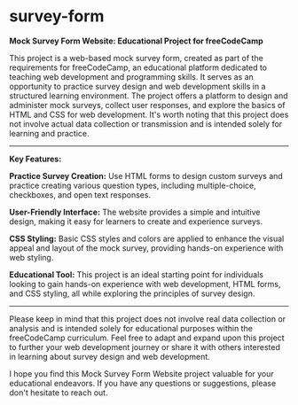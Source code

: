 # survey-form
**Mock Survey Form Website: Educational Project for freeCodeCamp**

This project is a web-based mock survey form, created as part of the requirements for freeCodeCamp, an educational platform dedicated to teaching web development and programming skills. It serves as an opportunity to practice survey design and web development skills in a structured learning environment. The project offers a platform to design and administer mock surveys, collect user responses, and explore the basics of HTML and CSS for web development. It's worth noting that this project does not involve actual data collection or transmission and is intended solely for learning and practice.

---

**Key Features:**

**Practice Survey Creation:** Use HTML forms to design custom surveys and practice creating various question types, including multiple-choice, checkboxes, and open text responses.

**User-Friendly Interface:** The website provides a simple and intuitive design, making it easy for learners to create and experience surveys.

**CSS Styling:** Basic CSS styles and colors are applied to enhance the visual appeal and layout of the mock survey, providing hands-on experience with web styling.

**Educational Tool:** This project is an ideal starting point for individuals looking to gain hands-on experience with web development, HTML forms, and CSS styling, all while exploring the principles of survey design.

---

Please keep in mind that this project does not involve real data collection or analysis and is intended solely for educational purposes within the freeCodeCamp curriculum. Feel free to adapt and expand upon this project to further your web development journey or share it with others interested in learning about survey design and web development.

I hope you find this Mock Survey Form Website project valuable for your educational endeavors. If you have any questions or suggestions, please don't hesitate to reach out.